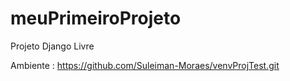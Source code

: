 # meuPrimeiroProjeto
Projeto Django Livre

Ambiente : https://github.com/Suleiman-Moraes/venvProjTest.git
